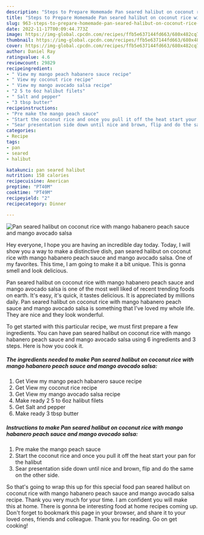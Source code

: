 ```yaml
---
description: "Steps to Prepare Homemade Pan seared halibut on coconut rice with mango habanero peach sauce and mango avocado salsa"
title: "Steps to Prepare Homemade Pan seared halibut on coconut rice with mango habanero peach sauce and mango avocado salsa"
slug: 963-steps-to-prepare-homemade-pan-seared-halibut-on-coconut-rice-with-mango-habanero-peach-sauce-and-mango-avocado-salsa
date: 2022-11-17T00:09:44.773Z
image: https://img-global.cpcdn.com/recipes/ffb5e637144fd663/680x482cq70/pan-seared-halibut-on-coconut-rice-with-mango-habanero-peach-sauce-and-mango-avocado-salsa-recipe-main-photo.jpg
thumbnail: https://img-global.cpcdn.com/recipes/ffb5e637144fd663/680x482cq70/pan-seared-halibut-on-coconut-rice-with-mango-habanero-peach-sauce-and-mango-avocado-salsa-recipe-main-photo.jpg
cover: https://img-global.cpcdn.com/recipes/ffb5e637144fd663/680x482cq70/pan-seared-halibut-on-coconut-rice-with-mango-habanero-peach-sauce-and-mango-avocado-salsa-recipe-main-photo.jpg
author: Daniel Ray
ratingvalue: 4.6
reviewcount: 29829
recipeingredient:
- " View my mango peach habanero sauce recipe"
- " View my coconut rice recipe"
- " View my mango avocado salsa recipe"
- "2 5 to 6oz halibut filets"
- " Salt and pepper"
- "3 tbsp butter"
recipeinstructions:
- "Pre make the mango peach sauce"
- "Start the coconut rice and once you pull it off the heat start your pan for the halibut"
- "Sear presentation side down until nice and brown, flip and do the same on the other side."
categories:
- Recipe
tags:
- pan
- seared
- halibut

katakunci: pan seared halibut 
nutrition: 158 calories
recipecuisine: American
preptime: "PT40M"
cooktime: "PT49M"
recipeyield: "2"
recipecategory: Dinner

---
```



![Pan seared halibut on coconut rice with mango habanero peach sauce and mango avocado salsa](https://img-global.cpcdn.com/recipes/ffb5e637144fd663/680x482cq70/pan-seared-halibut-on-coconut-rice-with-mango-habanero-peach-sauce-and-mango-avocado-salsa-recipe-main-photo.jpg)

Hey everyone, I hope you are having an incredible day today. Today, I will show you a way to make a distinctive dish, pan seared halibut on coconut rice with mango habanero peach sauce and mango avocado salsa. One of my favorites. This time, I am going to make it a bit unique. This is gonna smell and look delicious.



Pan seared halibut on coconut rice with mango habanero peach sauce and mango avocado salsa is one of the most well liked of recent trending foods on earth. It's easy, it's quick, it tastes delicious. It is appreciated by millions daily. Pan seared halibut on coconut rice with mango habanero peach sauce and mango avocado salsa is something that I've loved my whole life. They are nice and they look wonderful.


To get started with this particular recipe, we must first prepare a few ingredients. You can have pan seared halibut on coconut rice with mango habanero peach sauce and mango avocado salsa using 6 ingredients and 3 steps. Here is how you cook it.

<!--inarticleads1-->

##### The ingredients needed to make Pan seared halibut on coconut rice with mango habanero peach sauce and mango avocado salsa:

1. Get  View my mango peach habanero sauce recipe
1. Get  View my coconut rice recipe
1. Get  View my mango avocado salsa recipe
1. Make ready 2 5 to 6oz halibut filets
1. Get  Salt and pepper
1. Make ready 3 tbsp butter




<!--inarticleads2-->

##### Instructions to make Pan seared halibut on coconut rice with mango habanero peach sauce and mango avocado salsa:

1. Pre make the mango peach sauce
1. Start the coconut rice and once you pull it off the heat start your pan for the halibut
1. Sear presentation side down until nice and brown, flip and do the same on the other side.




So that's going to wrap this up for this special food pan seared halibut on coconut rice with mango habanero peach sauce and mango avocado salsa recipe. Thank you very much for your time. I am confident you will make this at home. There is gonna be interesting food at home recipes coming up. Don't forget to bookmark this page in your browser, and share it to your loved ones, friends and colleague. Thank you for reading. Go on get cooking!
